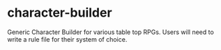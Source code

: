 # character-builder
Generic Character Builder for various table top RPGs. Users will need to write a rule file for their system of choice.
